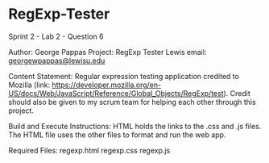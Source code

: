 # RegExp-Tester
Sprint 2 - Lab 2 - Question 6

Author: George Pappas
Project: RegExp Tester
Lewis email: georgewpappas@lewisu.edu

Content Statement:
    Regular expression testing application credited to Mozilla (link: https://developer.mozilla.org/en-US/docs/Web/JavaScript/Reference/Global_Objects/RegExp/test). Credit should also be given to my scrum team for helping each other through this project.

Build and Execute Instructions:
    HTML holds the links to the .css and .js files. The HTML file uses the other files to format and run the web app.

Required Files:
    regexp.html
    regexp.css
    regexp.js
